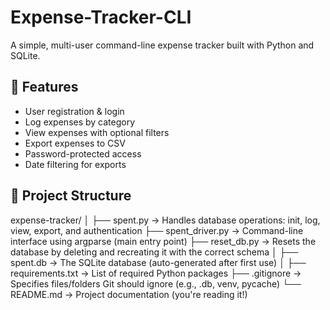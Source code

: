 # Expense-Tracker-CLI
A simple, multi-user command-line expense tracker built with Python and SQLite.
## 🚀 Features

- User registration & login
- Log expenses by category
- View expenses with optional filters
- Export expenses to CSV
- Password-protected access
- Date filtering for exports

## 📂 Project Structure
expense-tracker/
│
├── spent.py            → Handles database operations: init, log, view, export, and authentication
├── spent_driver.py     → Command-line interface using argparse (main entry point)
├── reset_db.py         → Resets the database by deleting and recreating it with the correct schema
│
├── spent.db            → The SQLite database (auto-generated after first use)
│
├── requirements.txt    → List of required Python packages
├── .gitignore          → Specifies files/folders Git should ignore (e.g., .db, venv, pycache)
└── README.md           → Project documentation (you're reading it!)
